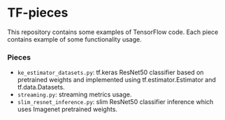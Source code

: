 # TF-pieces

This repository contains some examples of TensorFlow code. Each piece contains example of some 
functionality usage.  

### Pieces

- `ke_estimator_datasets.py`: tf.keras ResNet50 classifier based on pretrained weights and implemented 
using tf.estimator.Estimator and tf.data.Datasets.
- `streaming.py`: streaming metrics usage.
- `slim_resnet_inference.py`: slim ResNet50 classifier inference which uses Imagenet pretrained weights.  

